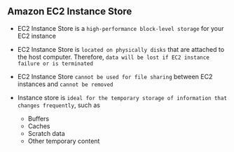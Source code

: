 ## Amazon EC2 Instance Store

- EC2 Instance Store is a `high-performance block-level storage` for your EC2 instance

- EC2 Instance Store is `located on physically disks` that are attached to the host computer. Therefore, `data will be lost if EC2 instance failure or is terminated`

- EC2 Instance Store `cannot be used for file sharing` between EC2 instances and `cannot be removed`

- Instance store is `ideal for the temporary storage of information that changes frequently`, such as

  - Buffers
  - Caches
  - Scratch data
  - Other temporary content
